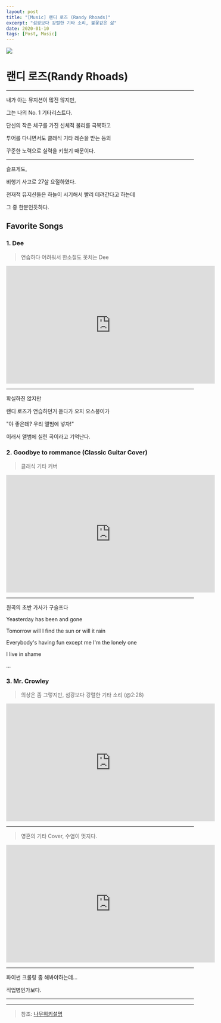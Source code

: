```yaml
---
layout: post
title: "[Music] 랜디 로즈 (Randy Rhoads)"
excerpt: "섬광보다 강렬한 기타 소리, 불꽃같은 삶"
date: 2020-01-10
tags: [Post, Music]
---
```


![](https://cdn.pixabay.com/photo/2016/03/09/09/32/guitar-1245856_1280.jpg)


# 랜디 로즈(Randy Rhoads)

---

내가 아는 뮤지션이 많진 않지만,

그는 나의 No. 1 기타리스트다.

단신의 작은 체구를 가진 신체적 불리를 극복하고

투어를 다니면서도 클래식 기타 레슨을 받는 등의

꾸준한 노력으로 실력을 키웠기 때문이다.

---

슬프게도,

비행기 사고로 27살 요절하였다.

천재적 뮤지션들은 하늘이 시기해서 빨리 데려간다고 하는데

그 중 한분인듯하다.


## Favorite Songs

### 1. Dee

> 연습하다 어려워서 한소절도 못치는 Dee

<iframe width="560" height="315" src="https://www.youtube.com/embed/216_wkEgPg4" frameborder="0" allowfullscreen></iframe>

---

확실하진 않지만

랜디 로즈가 연습하던거 듣다가 오지 오스봉이가

"야 좋은데? 우리 앨범에 넣자!"

이래서 앨범에 실린 곡이라고 기억난다.

### 2. Goodbye to rommance (Classic Guitar Cover)

> 클래식 기타 커버

<iframe width="560" height="315" src="https://www.youtube.com/embed/z0G-ZWfovKk" frameborder="0" allowfullscreen></iframe>

---

원곡의 초반 가사가 구슬프다

Yeasterday has been and gone

Tomorrow will I find the sun or will it rain

Everybody's having fun except me I'm the lonely one

I live in shame

...


### 3. Mr. Crowley

> 의상은 좀 그렇지만, 섬광보다 강렬한 기타 소리 (@2:28)

<iframe width="560" height="315" src="https://www.youtube.com/embed/G3LvhdFEOqs" frameborder="0" allowfullscreen></iframe>

---

> 영혼의 기타 Cover, 수염이 멋지다.

<iframe width="560" height="315" src="https://www.youtube.com/embed/C8BWuZi82WE" frameborder="0" allowfullscreen></iframe>

---

파이썬 크롤링 좀 해봐야하는데...

직업병인가보다.

---
---

> 참조: [나무위키설명](https://namu.wiki/w/%EB%9E%9C%EB%94%94%20%EB%A1%9C%EC%A6%88)


